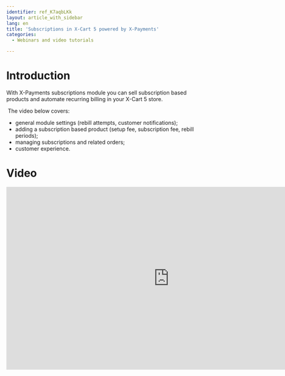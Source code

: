 ```yaml
---
identifier: ref_K7aqbLKk
layout: article_with_sidebar
lang: en
title: 'Subscriptions in X-Cart 5 powered by X-Payments'
categories:
  - Webinars and video tutorials

---
```



# Introduction

With X-Payments subscriptions module you can sell subscription based products and automate recurring billing in your X-Cart 5 store.

 The video below covers:  
- general module settings (rebill attempts, customer notifications);  
- adding a subscription based product (setup fee, subscription fee, rebill periods);  
- managing subscriptions and related orders;  
- customer experience.

# Video

<iframe class="youtube-player" type="text/html" style="width: 853px; height: 480px" src="https://www.youtube.com/embed/XKFj55rmmaE" frameborder="0"></iframe>